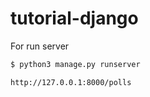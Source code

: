 # tutorial-django

For run server

```sh
$ python3 manage.py runserver

```

```sh
http://127.0.0.1:8000/polls
```